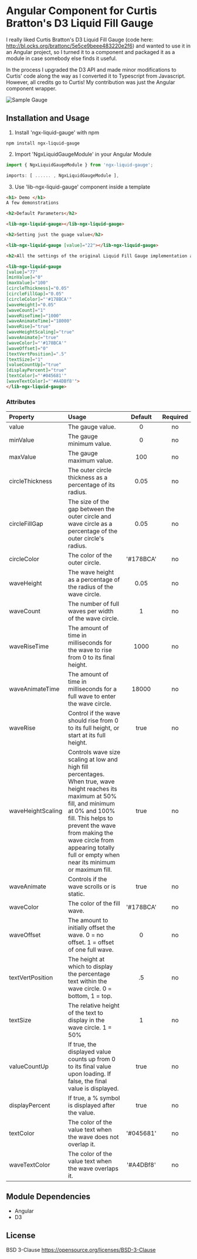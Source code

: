 # Angular Component for Curtis Bratton's D3 Liquid Fill Gauge

I really liked Curtis Bratton's D3 Liquid Fill Gauge (code here: http://bl.ocks.org/brattonc/5e5ce9beee483220e2f6) and wanted to use it in an Angular project, so I turned it to a component and packaged it as a module in case somebody else finds it useful. 

In the process I upgraded the D3 API and made minor modifications to Curtis' code along the way as I converted it to Typescript from Javascript. However, all credits go to Curtis! My contribution was just the Angular component wrapper.


![Sample Gauge](https://github.com/adedayo/ngx-liquid-gauge/blob/master/images/sample.png)


## Installation and Usage

1. Install 'ngx-liquid-gauge' with npm
```
npm install ngx-liquid-gauge
```
2. Import 'NgxLiquidGaugeModule' in your Angular Module 
```javascript
import { NgxLiquidGaugeModule } from 'ngx-liquid-gauge';

imports: [ ...... , NgxLiquidGaugeModule ],
```

3) Use 'lib-ngx-liquid-gauge' component inside a template
```html
<h1> Demo </h1>
A few demonstrations

<h2>Default Parameters</h2>

<lib-ngx-liquid-gauge></lib-ngx-liquid-gauge>

<h2>Setting just the guage value</h2>

<lib-ngx-liquid-gauge [value]="22"></lib-ngx-liquid-gauge>

<h2>All the settings of the original Liquid Fill Gauge implementation are exposed as optional inputs to the Angular Component</h2>

<lib-ngx-liquid-gauge 
[value]="77" 
[minValue]="0" 
[maxValue]="100" 
[circleThickness]="0.05" 
[circleFillGap]="0.05"
[circleColor]="'#178BCA'" 
[waveHeight]="0.05" 
[waveCount]="1" 
[waveRiseTime]="1000" 
[waveAnimateTime]="18000" 
[waveRise]="true"
[waveHeightScaling]="true" 
[waveAnimate]="true" 
[waveColor]="'#178BCA'" 
[waveOffset]="0" 
[textVertPosition]=".5" 
[textSize]="1"
[valueCountUp]="true" 
[displayPercent]="true" 
[textColor]="'#045681'" 
[waveTextColor]="'#A4DBf8'">
</lib-ngx-liquid-gauge>

```

### Attributes

|Property        | Usage           | Default  | Required |
|:------------- |:-------------|:-----:|:-----:|
| value | The gauge value. | 0 | no |
| minValue | The gauge minimum value. | 0 | no |
| maxValue | The gauge maximum value. | 100 | no |
| circleThickness | The outer circle thickness as a percentage of its radius. | 0.05 | no |
| circleFillGap | The size of the gap between the outer circle and wave circle as a percentage of the outer circle's radius. | 0.05 | no |
| circleColor | The color of the outer circle. | '#178BCA' | no |
| waveHeight | The wave height as a percentage of the radius of the wave circle. | 0.05 | no |
| waveCount | The number of full waves per width of the wave circle. | 1 | no |
| waveRiseTime | The amount of time in milliseconds for the wave to rise from 0 to its final height. | 1000 | no |
| waveAnimateTime | The amount of time in milliseconds for a full wave to enter the wave circle. | 18000 | no |
| waveRise | Control if the wave should rise from 0 to its full height, or start at its full height. | true | no |
| waveHeightScaling | Controls wave size scaling at low and high fill percentages. When true, wave height reaches its maximum at 50% fill, and minimum at 0% and 100% fill. This helps to prevent the wave from making the wave circle from appearing totally full or empty when near its minimum or maximum fill. | true | no |
| waveAnimate | Controls if the wave scrolls or is static. | true | no |
| waveColor | The color of the fill wave. | '#178BCA' | no |
| waveOffset | The amount to initially offset the wave. 0 = no offset. 1 = offset of one full wave. | 0 | no |
| textVertPosition | The height at which to display the percentage text within the wave circle. 0 = bottom, 1 = top. | .5 | no |
| textSize | The relative height of the text to display in the wave circle. 1 = 50% | 1 | no |
| valueCountUp | If true, the displayed value counts up from 0 to its final value upon loading. If false, the final value is displayed. | true | no |
| displayPercent | If true, a % symbol is displayed after the value. | true | no |
| textColor | The color of the value text when the wave does not overlap it. | '#045681' | no |
| waveTextColor | The color of the value text when the wave overlaps it. | '#A4DBf8' | no | 

## Module Dependencies
* Angular
* D3

## License
BSD 3-Clause https://opensource.org/licenses/BSD-3-Clause